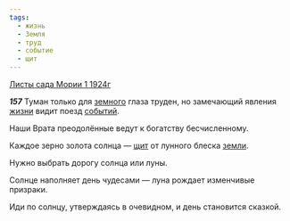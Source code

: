 ```yaml
---
tags:
  - жизнь
  - Земля
  - труд
  - событие
  - щит
---
```


[Листы сада Мории 1 1924г](https://127.0.0.1:4002/agni/1924)

___157___
Туман только для [земного](../../../tags/#Земля) глаза труден, но замечающий явления [жизни](../../../tags/#жизнь) видит поезд [событий](../../../tags/#событие).   

Наши Врата преодолённые ведут к богатству бесчисленному.   

Каждое зерно золота солнца — [щит](../../../tags/#щит) от лунного блеска [земли](../../../tags/#Земля).   

Нужно выбрать дорогу солнца или луны.   

Солнце наполняет день чудесами — луна рождает изменчивые призраки.   

Иди по солнцу, утверждаясь в очевидном, и день становится сказкой.   

